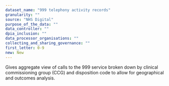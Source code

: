 ```yaml
---
dataset_name: "999 telephony activity records"
granularity: ""
source: "NHS Digital"
purpose_of_the_data: ""
data_controller: ""
dpia_inclusion: ""
data_processor_organisations: ""
collecting_and_sharing_governance: ""
first_letter: 0-9
new: New
---
```

Gives aggregate view of calls to the 999 service broken down by clinical commissioning group (CCG)  and disposition code to allow for geographical and outcomes analysis.